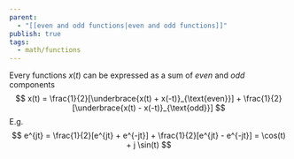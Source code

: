 ```yaml
---
parent:
  - "[[even and odd functions|even and odd functions]]"
publish: true
tags:
  - math/functions
---
```


Every functions $x(t)$ can be expressed as a sum of *even* and *odd* components
$$
x(t) = \frac{1}{2}[\underbrace{x(t) + x(-t)}_{\text{even}}] + \frac{1}{2}[\underbrace{x(t) - x(-t)}_{\text{odd}}]
$$
E.g.
$$
e^{jt} = \frac{1}{2}[e^{jt} + e^{-jt}] + \frac{1}{2}[e^{jt} - e^{-jt}] = \cos(t) + j \sin(t)
$$